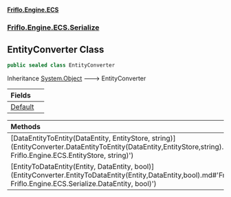 #### [Friflo.Engine.ECS](index.md#'index')
### [Friflo.Engine.ECS.Serialize](Friflo.Engine.ECS.Serialize.md#'Friflo.Engine.ECS.Serialize')

## EntityConverter Class

```csharp
public sealed class EntityConverter
```

Inheritance [System.Object](https://docs.microsoft.com/en-us/dotnet/api/System.Object#'System.Object') &#129106; EntityConverter

| Fields | |
| :--- | :--- |
| [Default](EntityConverter.Default.md#'Friflo.Engine.ECS.Serialize.EntityConverter.Default') | |

| Methods | |
| :--- | :--- |
| [DataEntityToEntity(DataEntity, EntityStore, string)](EntityConverter.DataEntityToEntity(DataEntity,EntityStore,string).md#'Friflo.Engine.ECS.Serialize.EntityConverter.DataEntityToEntity(Friflo.Engine.ECS.Serialize.DataEntity, Friflo.Engine.ECS.EntityStore, string)') | |
| [EntityToDataEntity(Entity, DataEntity, bool)](EntityConverter.EntityToDataEntity(Entity,DataEntity,bool).md#'Friflo.Engine.ECS.Serialize.EntityConverter.EntityToDataEntity(Friflo.Engine.ECS.Entity, Friflo.Engine.ECS.Serialize.DataEntity, bool)') | |
